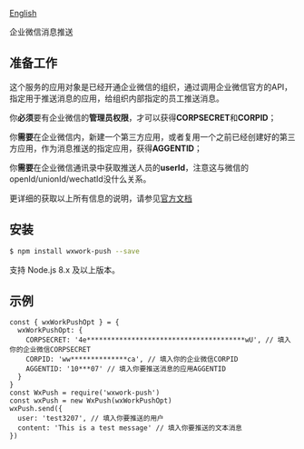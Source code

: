 [English](https://github.com/test3207/wxwork-push/blob/master/README.md)

企业微信消息推送

## 准备工作

这个服务的应用对象是已经开通企业微信的组织，通过调用企业微信官方的API，指定用于推送消息的应用，给组织内部指定的员工推送消息。

你**必须**要有企业微信的**管理员权限**，才可以获得**CORPSECRET**和**CORPID**；

你**需要**在企业微信内，新建一个第三方应用，或者复用一个之前已经创建好的第三方应用，作为消息推送的指定应用，获得**AGGENTID**；

你**需要**在企业微信通讯录中获取推送人员的**userId**，注意这与微信的openId/unionId/wechatId没什么关系。

更详细的获取以上所有信息的说明，请参见[官方文档](https://work.weixin.qq.com/api/doc#90000/90135/90664)

## 安装

```bash
$ npm install wxwork-push --save
```

支持 Node.js 8.x 及以上版本。

## 示例

```
const { wxWorkPushOpt } = {
  wxWorkPushOpt: {
    CORPSECRET: '4e***************************************wU', // 填入你的企业微信CORPSECRET
    CORPID: 'ww**************ca', // 填入你的企业微信CORPID
    AGGENTID: '10***07' // 填入你要推送消息的应用AGGENTID
  }
}
const WxPush = require('wxwork-push')
const wxPush = new WxPush(wxWorkPushOpt)
wxPush.send({
  user: 'test3207', // 填入你要推送的用户
  content: 'This is a test message' // 填入你要推送的文本消息
})

```
